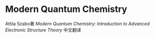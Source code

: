 # Modern Quantum Chemistry
Attila Szabo著 _Modern Quantum Chemistry: Introduction to Advanced Electronic Structure Theory_ 中文翻译
